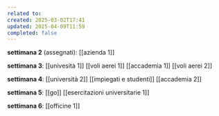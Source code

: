 ```yaml
---
related to: 
created: 2025-03-02T17:41
updated: 2025-04-09T11:59
completed: false
---
```

 **settimana 2** (assegnati):
[[azienda 1]]

**settimana 3**:
[[univesità 1]]
[[voli aerei 1]]
[[accademia 1]]
[[voli aerei 2]]

**settimana 4**:
[[università 2]]
[[impiegati e studenti]]
[[accademia 2]]

**settimana 5**:
[[go]]
[[esercitazioni universitarie 1]]

**settimana 6**:
[[officine 1]]